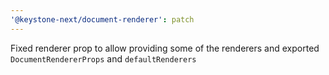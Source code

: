 ```yaml
---
'@keystone-next/document-renderer': patch
---
```


Fixed renderer prop to allow providing some of the renderers and exported `DocumentRendererProps` and `defaultRenderers`
